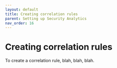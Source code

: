 ```yaml
---
layout: default
title: Creating correlation rules
parent: Setting up Security Analytics
nav_order: 16
---
```


# Creating correlation rules

To create a correlation rule, blah, blah, blah.

